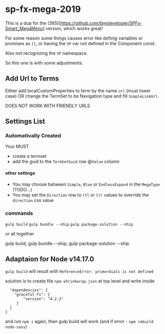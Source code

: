 # sp-fx-mega-2019

This is a dup for the (365)[https://github.com/bresleveloper/SPFx-Smart_MegaMenu] version, which works great!

For some reason some things causes error like definig variables or promises as `[]`, or having the `SP` var not defined in the Component const.

Also not recognizing the `SP` namespace.

So this one is with some adjustments.

## Add Url to Terms

Either add localCustomProperties to term by the name `url` (must lower case) OR change the TermSet to be Navigation type and fill `SimpleLinkUrl`.

DOES NOT WORK WITH FRIENDLY URLS

## Settings List

### Automativally Created

Your MUST

- create a termset
- add the guid to the `TermSetGuid` row @`Value` column

#### other settings

- You may choose between `Simple`, `Blue` or `EndlessExpand` in the `MegaType` (TODO...)
- You may set the `Direction` row to `rtl` or `ltr` values to override the `direction` css value


### commands

`gulp build`
`gulp bundle --ship`
`gulp package-solution --ship`

or all together

gulp build; gulp bundle --ship; gulp package-solution --ship


## Adaptaion for Node v14.17.0
`gulp build` will result with `ReferenceError: primordials is not defined`

solution is to create file `npm-shrinkwrap.json` at top level and write inside
```{
  "dependencies": {
    "graceful-fs": {
        "version": "4.2.2"
     }
  }
}
```
and run `npm i` again, then gulp build will work (and if error - `npm rebuild node-sass`)



